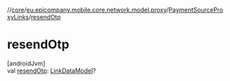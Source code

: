 //[core](../../../index.md)/[eu.epicompany.mobile.core.network.model.proxy](../index.md)/[PaymentSourceProxyLinks](index.md)/[resendOtp](resend-otp.md)

# resendOtp

[androidJvm]\
val [resendOtp](resend-otp.md): [LinkDataModel](../../eu.epicompany.mobile.core.network.hypermedia/-link-data-model/index.md)?
